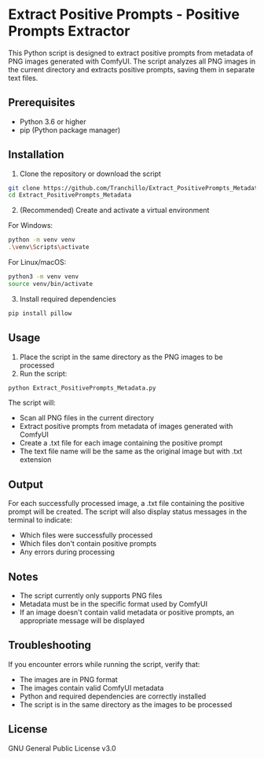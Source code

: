 # Extract Positive Prompts - Positive Prompts Extractor

This Python script is designed to extract positive prompts from metadata of PNG images generated with ComfyUI. The script analyzes all PNG images in the current directory and extracts positive prompts, saving them in separate text files.

## Prerequisites

- Python 3.6 or higher
- pip (Python package manager)

## Installation

1. Clone the repository or download the script

```bash
git clone https://github.com/Tranchillo/Extract_PositivePrompts_Metadata
cd Extract_PositivePrompts_Metadata
```

2. (Recommended) Create and activate a virtual environment

For Windows:
```bash
python -m venv venv
.\venv\Scripts\activate
```

For Linux/macOS:
```bash
python3 -m venv venv
source venv/bin/activate
```

3. Install required dependencies

```bash
pip install pillow
```

## Usage

1. Place the script in the same directory as the PNG images to be processed
2. Run the script:

```bash
python Extract_PositivePrompts_Metadata.py
```

The script will:
- Scan all PNG files in the current directory
- Extract positive prompts from metadata of images generated with ComfyUI
- Create a .txt file for each image containing the positive prompt
- The text file name will be the same as the original image but with .txt extension

## Output

For each successfully processed image, a .txt file containing the positive prompt will be created. The script will also display status messages in the terminal to indicate:
- Which files were successfully processed
- Which files don't contain positive prompts
- Any errors during processing

## Notes

- The script currently only supports PNG files
- Metadata must be in the specific format used by ComfyUI
- If an image doesn't contain valid metadata or positive prompts, an appropriate message will be displayed

## Troubleshooting

If you encounter errors while running the script, verify that:
- The images are in PNG format
- The images contain valid ComfyUI metadata
- Python and required dependencies are correctly installed
- The script is in the same directory as the images to be processed

## License

GNU General Public License v3.0
